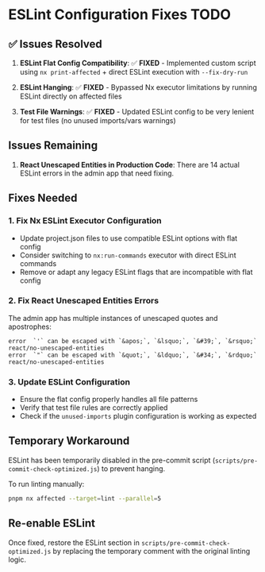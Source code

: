 # ESLint Configuration Fixes TODO

## ✅ Issues Resolved

1. **ESLint Flat Config Compatibility**: ✅ **FIXED** - Implemented custom script using `nx print-affected` + direct ESLint execution with `--fix-dry-run`

2. **ESLint Hanging**: ✅ **FIXED** - Bypassed Nx executor limitations by running ESLint directly on affected files

3. **Test File Warnings**: ✅ **FIXED** - Updated ESLint config to be very lenient for test files (no unused imports/vars warnings)

## Issues Remaining

1. **React Unescaped Entities in Production Code**: There are 14 actual ESLint errors in the admin app that need fixing.

## Fixes Needed

### 1. Fix Nx ESLint Executor Configuration
- Update project.json files to use compatible ESLint options with flat config
- Consider switching to `nx:run-commands` executor with direct ESLint commands
- Remove or adapt any legacy ESLint flags that are incompatible with flat config

### 2. Fix React Unescaped Entities Errors
The admin app has multiple instances of unescaped quotes and apostrophes:
```
error  `'` can be escaped with `&apos;`, `&lsquo;`, `&#39;`, `&rsquo;`  react/no-unescaped-entities
error  `"` can be escaped with `&quot;`, `&ldquo;`, `&#34;`, `&rdquo;`  react/no-unescaped-entities
```

### 3. Update ESLint Configuration
- Ensure the flat config properly handles all file patterns
- Verify that test file rules are correctly applied
- Check if the `unused-imports` plugin configuration is working as expected

## Temporary Workaround

ESLint has been temporarily disabled in the pre-commit script (`scripts/pre-commit-check-optimized.js`) to prevent hanging.

To run linting manually:
```bash
pnpm nx affected --target=lint --parallel=5
```

## Re-enable ESLint

Once fixed, restore the ESLint section in `scripts/pre-commit-check-optimized.js` by replacing the temporary comment with the original linting logic.

